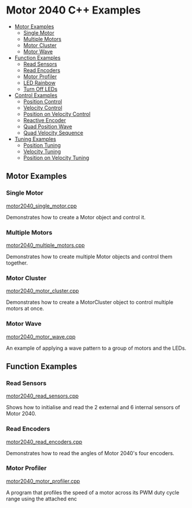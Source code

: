 # Motor 2040 C++ Examples <!-- omit in toc -->

- [Motor Examples](#motor-examples)
  - [Single Motor](#single-motor)
  - [Multiple Motors](#multiple-motors)
  - [Motor Cluster](#motor-cluster)
  - [Motor Wave](#motor-wave)
- [Function Examples](#function-examples)
  - [Read Sensors](#read-sensors)
  - [Read Encoders](#read-encoders)
  - [Motor Profiler](#motor-profiler)
  - [LED Rainbow](#led-rainbow)
  - [Turn Off LEDs](#turn-off-leds)
- [Control Examples](#control-examples)
  - [Position Control](#position-control)
  - [Velocity Control](#velocity-control)
  - [Position on Velocity Control](#position-on-velocity-control)
  - [Reactive Encoder](#reactive-encoder)
  - [Quad Position Wave](#quad-position-wave)
  - [Quad Velocity Sequence](#quad-velocity-sequence)
- [Tuning Examples](#tuning-examples)
  - [Position Tuning](#position-tuning)
  - [Velocity Tuning](#velocity-tuning)
  - [Position on Velocity Tuning](#position-on-velocity-tuning)


## Motor Examples

### Single Motor
[motor2040_single_motor.cpp](motor2040_single_motor.cpp)

Demonstrates how to create a Motor object and control it.


### Multiple Motors
[motor2040_multiple_motors.cpp](motor2040_multiple_motors.cpp)

Demonstrates how to create multiple Motor objects and control them together.


### Motor Cluster
[motor2040_motor_cluster.cpp](motor2040_motor_cluster.cpp)

Demonstrates how to create a MotorCluster object to control multiple motors at once.


### Motor Wave
[motor2040_motor_wave.cpp](motor2040_motor_wave.cpp)

An example of applying a wave pattern to a group of motors and the LEDs.


## Function Examples

### Read Sensors
[motor2040_read_sensors.cpp](motor2040_read_sensors.cpp)

Shows how to initialise and read the 2 external and 6 internal sensors of Motor 2040.


### Read Encoders
[motor2040_read_encoders.cpp](motor2040_read_encoders.cpp)

Demonstrates how to read the angles of Motor 2040's four encoders.


### Motor Profiler
[motor2040_motor_profiler.cpp](motor2040_motor_profiler.cpp)

A program that profiles the speed of a motor across its PWM
duty cycle range using the attached enc